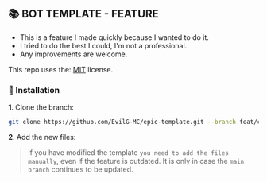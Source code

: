 ## 📚 BOT TEMPLATE - FEATURE

* This is a feature I made quickly because I wanted to do it.
* I tried to do the best I could, I'm not a professional.
* Any improvements are welcome.

This repo uses the: [MIT](LICENSE.md) license.

### 🚀 Installation 

**1**. Clone the branch: 
```bash
git clone https://github.com/EvilG-MC/epic-template.git --branch feat/context
```

**2**. Add the new files:
> If you have modified the template `you need to add the files manually`, even if the feature is outdated.
> It is only in case the `main branch` continues to be updated.